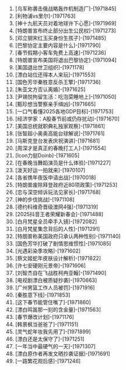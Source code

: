 
1. [乌军称袭击俄战略轰炸机制造厂]-[1971845]
1. [利物浦vs里尔]-[1971763]
1. [神十九航天员对着地球许下心愿]-[1971969]
1. [特朗普宣布终止部分出生公民权]-[1971273]
1. [邓立钢宋红玉买身份生孩子]-[1971485]
1. [巴黎协定主要内容是什么]-[1971790]
1. [春节假期小客车免费上高速]-[1971236]
1. [特朗普宣布美国将退出巴黎协定]-[1971094]
1. [美国退出世卫组织]-[1971178]
1. [漂白站位还得本人来玩]-[1971553]
1. [国色芳华秦胜意反杀王擎]-[1971736]
1. [朱亚文方否认离婚]-[1971625]
1. [尹锡悦拘留生活：吃泡菜睡地上]-[1971050]
1. [甄珍想当警察亲手缉凶]-[1971665]
1. [一口气看懂2025各地GDP目标]-[1971753]
1. [经济学家：A股春节前或仍存扰动]-[1971670]
1. [美国总统就职典礼独家观察]-[1971861]
1. [张智超小奥奥高能台球解说]-[1971761]
1. [马斯克登台发表庆祝演讲]-[1971681]
1. [周深才是真正的春晚打工人]-[1971554]
1. [Icon力挺Doinb]-[1971605]
1. [在春晚当舞蹈演员是什么体验]-[1971227]
1. [泼天好运一拍就来]-[1970107]
1. [各省携年夜饭申请出战]-[1970018]
1. [特朗普废除拜登政府近80项政策]-[1971253]
1. [恋与深空倾诉玩法见家长]-[1971768]
1. [神的步伐挑战]-[1971108]
1. [德约科维奇晋级澳网4强]-[1971319]
1. [2025抖音王者荣耀新春会]-[1971488]
1. [白月梵星全员牵手入镜]-[1972082]
1. [白月梵星集念背后的人性]-[1971291]
1. [特朗普称美国政府只承认两种性别]-[1971140]
1. [国色芳华打破了剧情思维惯性]-[1971085]
1. [光遇彩染季攻略]-[1971602]
1. [蔡文姬蛇年皮肤设计解析]-[1971822]
1. [许七安硬刚元景帝]-[1971606]
1. [刘智杰自在飞战胜柯冉亚翰]-[1971490]
1. [电视剧漂白被质疑抄袭]-[1970663]
1. [广州男篮工作人员被罚]-[1971916]
1. [秦胜意下线]-[1971853]
1. [这下春节能管住嘴了]-[1971860]
1. [漂白鸣笛那一刻的含金量]-[1971563]
1. [春节爆改计划]-[1971176]
1. [韩景枫当爸爸了]-[1971151]
1. [灵气蛇年妆我先用了]-[1971899]
1. [漂白还是太保守了]-[1971251]
1. [一年当中最硬气的一天]-[1971307]
1. [漂白原作者再发文晒抄袭证据]-[1971691]
1. [一路繁花观后感]-[1971246]